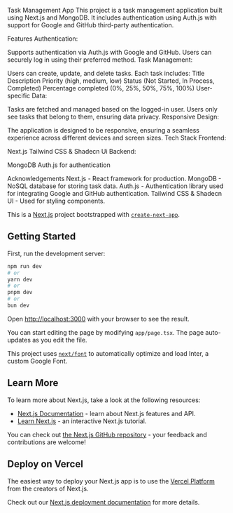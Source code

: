Task Management App
This project is a task management application built using Next.js and MongoDB. It includes authentication using Auth.js with support for Google and GitHub third-party authentication.

Features
Authentication:

Supports authentication via Auth.js with Google and GitHub.
Users can securely log in using their preferred method.
Task Management:

Users can create, update, and delete tasks.
Each task includes:
Title
Description
Priority (high, medium, low)
Status (Not Started, In Process, Completed)
Percentage completed (0%, 25%, 50%, 75%, 100%)
User-specific Data:

Tasks are fetched and managed based on the logged-in user.
Users only see tasks that belong to them, ensuring data privacy.
Responsive Design:

The application is designed to be responsive, ensuring a seamless experience across different devices and screen sizes.
Tech Stack
Frontend:

Next.js
Tailwind CSS & Shadecn Ui
Backend:

MongoDB
Auth.js for authentication


Acknowledgements
Next.js - React framework for production.
MongoDB - NoSQL database for storing task data.
Auth.js - Authentication library used for integrating Google and GitHub authentication.
Tailwind CSS & Shadecn UI - Used for styling components.







This is a [Next.js](https://nextjs.org/) project bootstrapped with [`create-next-app`](https://github.com/vercel/next.js/tree/canary/packages/create-next-app).

## Getting Started

First, run the development server:

```bash
npm run dev
# or
yarn dev
# or
pnpm dev
# or
bun dev
```

Open [http://localhost:3000](http://localhost:3000) with your browser to see the result.

You can start editing the page by modifying `app/page.tsx`. The page auto-updates as you edit the file.

This project uses [`next/font`](https://nextjs.org/docs/basic-features/font-optimization) to automatically optimize and load Inter, a custom Google Font.

## Learn More

To learn more about Next.js, take a look at the following resources:

- [Next.js Documentation](https://nextjs.org/docs) - learn about Next.js features and API.
- [Learn Next.js](https://nextjs.org/learn) - an interactive Next.js tutorial.

You can check out [the Next.js GitHub repository](https://github.com/vercel/next.js/) - your feedback and contributions are welcome!

## Deploy on Vercel

The easiest way to deploy your Next.js app is to use the [Vercel Platform](https://vercel.com/new?utm_medium=default-template&filter=next.js&utm_source=create-next-app&utm_campaign=create-next-app-readme) from the creators of Next.js.

Check out our [Next.js deployment documentation](https://nextjs.org/docs/deployment) for more details.
